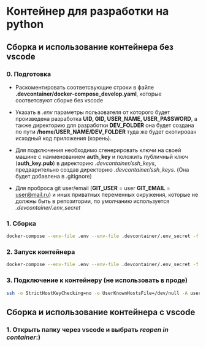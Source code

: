 # Контейнер для разработки на python

## Сборка и использование контейнера без vscode
### 0. Подготовка
- Раскоментировать соответсвующие строки в файле **.devcontainer/docker-compose_develop.yaml**, которые соответсвуют сборке без vscode

- Указать в *.env* параметры пользователя от которого будет произведена разработка **UID, GID, USER_NAME, USER_PASSWORD**, а также директорию для разработки **DEV_FOLDER** она будет создана по пути **/home/USER_NAME/DEV_FOLDER** туда же будет скопирован исходный код приложения (корень).
- Для подключения необходимо сгенерировать ключи на своей машине с наименованием **auth_key** и положить публичный ключ (**auth_key.pub**) в директорию *.devcontainer/ssh_keys*, предварительно создав директорию *.devcontainer/ssh_keys*. (Она будет добавлена в .gitignore)
- Для проброса git user/email (**GIT_USER** = user
**GIT_EMAIL** = user@mail.ru) и иных приватных переменных окружения, которые не должны быть в репозитории, по умолчанию используется *.devcontainer/.env_secret*
 
### 1. Сборка
```bash
docker-compose --env-file .env --env-file .devcontainer/.env_secret -f docker-compose.yaml -f .devcontainer/docker-compose_develop.yaml build --no-cache
```

### 2. Запуск контейнера
```bash
docker-compose --env-file .env --env-file .devcontainer/.env_secret -f docker-compose.yaml -f .devcontainer/docker-compose_develop.yaml up -d
```

### 3. Подключение к контейнеру (не использовать в проде)

```bash
ssh -o StrictHostKeyChecking=no -o UserKnownHostsFile=/dev/null -A user@localhost -p 2222
```
## Сборка и использование контейнера c vscode
### 1. Открыть папку через vscode и выбрать *reopen in container*:) 